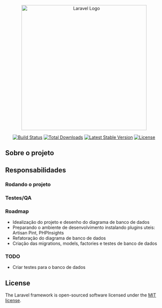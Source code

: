 <p align="center"><a href="https://laravel.com" target="_blank"><img src="https://raw.githubusercontent.com/laravel/art/master/logo-lockup/5%20SVG/2%20CMYK/1%20Full%20Color/laravel-logolockup-cmyk-red.svg" width="400" alt="Laravel Logo"></a></p>

<p align="center">
<a href="https://github.com/laravel/framework/actions"><img src="https://github.com/laravel/framework/workflows/tests/badge.svg" alt="Build Status"></a>
<a href="https://packagist.org/packages/laravel/framework"><img src="https://img.shields.io/packagist/dt/laravel/framework" alt="Total Downloads"></a>
<a href="https://packagist.org/packages/laravel/framework"><img src="https://img.shields.io/packagist/v/laravel/framework" alt="Latest Stable Version"></a>
<a href="https://packagist.org/packages/laravel/framework"><img src="https://img.shields.io/packagist/l/laravel/framework" alt="License"></a>
</p>

## Sobre o projeto

## Responsabilidades

### Rodando o projeto

### Testes/QA

### Roadmap
- Idealização do projeto e desenho do diagrama de banco de dados
- Preparando o ambiente de desenvolvimento instalando plugins uteis:
Artisan Pint, PHPInsights
- Refatoração do diagrama de banco de dados
- Criação das migrations, models, factories e testes de banco de dados

### TODO
- Criar testes para o banco de dados

## License

The Laravel framework is open-sourced software licensed under the [MIT license](https://opensource.org/licenses/MIT).
